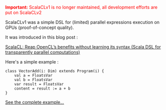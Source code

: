 <font color='red'><b>Important:</b> ScalaCLv1 is no longer maintained, all development efforts are  put on ScalaCLv2</font>

ScalaCLv1 was a simple DSL for (limited) parallel expressions execution on GPUs (proof-of-concept quality).

It was introduced in this blog post :

[ScalaCL: Reap OpenCL’s benefits without learning its syntax (Scala DSL for transparently parallel computations)](http://ochafik.free.fr/blog/?p=207)

Here's a simple example :
```
class VectorAdd(i: Dim) extends Program(i) {
	val a = FloatsVar
	val b = FloatsVar
	var result = FloatsVar
	content = result := a + b
}
```
[See the complete example...](http://nativelibs4java.googlecode.com/svn/trunk/libraries/OpenCL/ScalaCL/src/main/scala/scalacl/ScalaCLTest.scala)